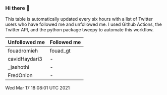 ### Hi there 👋

This table is automatically updated every six hours with a list of Twitter users who have followed me and unfollowed me. I used Github Actions, the Twitter API, and the python package tweepy to automate this workflow.

| Unfollowed me |  Followed me |
| --- | --- |
|fouadromieh|fouad_gt|
|cavidHaydari3|-|
|_jashothi|-|
|FredOnion|-|
Wed Mar 17 18:08:01 UTC 2021
